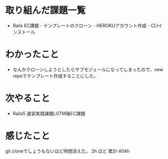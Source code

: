 # 取り組んだ課題一覧
- Rails EC課題
      - テンプレートのクローン
      - HEROKUアカウント作成
      - CLIインストール
# わかったこと
- なんかクローンしようとしたらサブモジュールになってしまったので、new repoでテンプレート作成することにした。
# 次やること
- Rails5 速習実践課題LGTM後EC課題
# 感じたこと
git cloneでしょうもないほど時間消えた。
2h ほど
累計:404h




